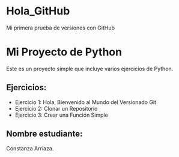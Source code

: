 # Hola_GitHub
Mi primera prueba de versiones con GitHub

# Mi Proyecto de Python 

Este es un proyecto simple que incluye varios ejercicios de Python.

## Ejercicios:

- Ejercicio 1: Hola, Bienvenido al Mundo del Versionado Git 
- Ejercicio 2: Clonar un Repositorio 
- Ejercicio 3: Crear una Función Simple

## Nombre estudiante:

Constanza Arriaza.